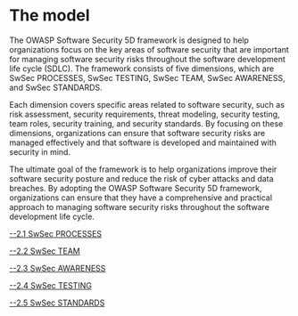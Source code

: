 # The model

The OWASP Software Security 5D framework is designed to help organizations focus on the key areas of software security that are important for managing software security risks throughout the software development life cycle (SDLC). The framework consists of five dimensions, which are SwSec PROCESSES, SwSec TESTING, SwSec TEAM, SwSec AWARENESS, and SwSec STANDARDS.

Each dimension covers specific areas related to software security, such as risk assessment, security requirements, threat modeling, security testing, team roles, security training, and security standards. By focusing on these dimensions, organizations can ensure that software security risks are managed effectively and that software is developed and maintained with security in mind.

The ultimate goal of the framework is to help organizations improve their software security posture and reduce the risk of cyber attacks and data breaches. By adopting the OWASP Software Security 5D framework, organizations can ensure that they have a comprehensive and practical approach to managing software security risks throughout the software development life cycle.

[--2.1 SwSec PROCESSES](2.1SwSec-PROCESSES.md)

[--2.2 SwSec TEAM](2.2-SwSec-TEAM.md)

[--2.3 SwSec AWARENESS](2.3-SwSec-AWARENESS.md)

[--2.4 SwSec TESTING](2.4-SwSec-TESTING.md)

[--2.5 SwSec STANDARDS](2.5-SwSec-STANDARDS.md)
